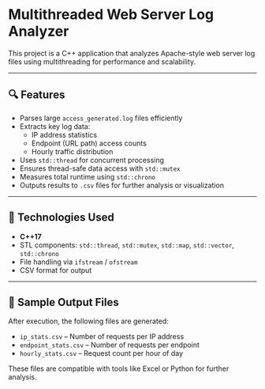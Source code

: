# Multithreaded Web Server Log Analyzer

This project is a C++ application that analyzes Apache-style web server log files using multithreading for performance and scalability.

---

## 🔍 Features

- Parses large `access_generated.log` files efficiently
- Extracts key log data:
  - IP address statistics
  - Endpoint (URL path) access counts
  - Hourly traffic distribution
- Uses `std::thread` for concurrent processing
- Ensures thread-safe data access with `std::mutex`
- Measures total runtime using `std::chrono`
- Outputs results to `.csv` files for further analysis or visualization

---

## 🚀 Technologies Used

- **C++17**
- STL components: `std::thread`, `std::mutex`, `std::map`, `std::vector`, `std::chrono`
- File handling via `ifstream` / `ofstream`
- CSV format for output

---

## 📁 Sample Output Files

After execution, the following files are generated:

- `ip_stats.csv` – Number of requests per IP address
- `endpoint_stats.csv` – Number of requests per endpoint
- `hourly_stats.csv` – Request count per hour of day

These files are compatible with tools like Excel or Python for further analysis.
